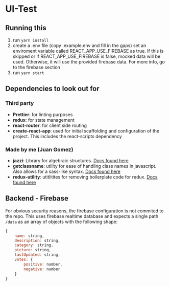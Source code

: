 # UI-Test

## Running this

1. run `yarn install`
2. create a .env file (copy .example.env and fill in the gaps) set an enviroment variable called REACT_APP_USE_FIREBASE as true. If this is skipped or if REACT_APP_USE_FIREBASE is false, mocked data will be used. Otherwise, it will use the provided firebase data. For more info, go to the firebase section
3. run `yarn start`

## Dependencies to look out for

### Third party

- **Prettier**: for linting purposes
- **redux**: for state management
- **react-router**: for client side routing
- **create-react-app**: used for initial scaffolding and configuration of the project. This includes the react-scripts dependency

### Made by me (Juan Gomez)

- **jazzi**: Library for algebraic structures. [Docs found here](https://github.com/Jkierem/jazzi)
- **getclassname**: utility for ease of handling class names in javascript. Also allows for a sass-like syntax. [Docs found here](https://github.com/Jkierem/getclassname)
- **redux-utility**: utitlitites for removing boilerplate code for redux. [Docs found here](https://github.com/Jkierem/redux-utility)

## Backend - Firebase

For obvious security reasons, the  firebase configuration is not commited to the repo. This uses firebase realtime database and expects a single path `/data` as an array of objects with the following shape:

```javascript
{
    name: string,
    description: string,
    category: string,
    picture: string,
    lastUpdated: string,
    votes: {
        positive: number,
        negative: number
    }
}
```